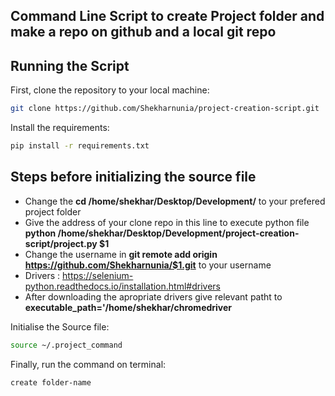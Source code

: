 ## Command Line Script to create Project folder and make a repo on github and a local git repo

## Running the Script

First, clone the repository to your local machine:

```bash
git clone https://github.com/Shekharnunia/project-creation-script.git
```

Install the requirements:

```bash
pip install -r requirements.txt
```

## Steps before initializing the source file
* Change the **cd /home/shekhar/Desktop/Development/** to your prefered project folder
* Give the address of your clone repo in this line to execute python file **python /home/shekhar/Desktop/Development/project-creation-script/project.py $1**
* Change the username in **git remote add origin https://github.com/Shekharnunia/$1.git** to your username
* Drivers : https://selenium-python.readthedocs.io/installation.html#drivers
* After downloading the apropriate drivers give relevant patht to **executable_path='/home/shekhar/chromedriver**


Initialise the Source file:

```bash
source ~/.project_command
```



Finally, run the command on terminal:

```bash
create folder-name
```
